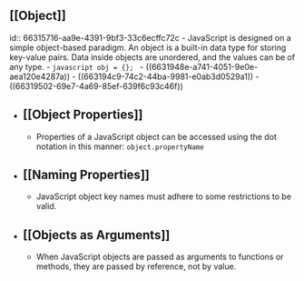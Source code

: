 ## [[Object]]
id:: 66315716-aa9e-4391-9bf3-33c6ecffc72c
	- JavaScript is designed on a simple object-based paradigm. An object is a built-in data type for storing key-value pairs. Data inside objects are unordered, and the values can be of any type.
	- ```javascript
	  obj = {};
	  ```
	- ((6631948e-a741-4051-9e0e-aea120e4287a))
	- ((663194c9-74c2-44ba-9981-e0ab3d0529a1))
	- ((66319502-69e7-4a69-85ef-639f6c93c46f))
- ## [[Object Properties]]
	- Properties of a JavaScript object can be accessed using the dot notation in this manner: `object.propertyName`
- ## [[Naming Properties]]
	- JavaScript object key names must adhere to some restrictions to be valid.
- ## [[Objects as Arguments]]
	- When JavaScript objects are passed as arguments to functions or methods, they are passed by reference, not by value.